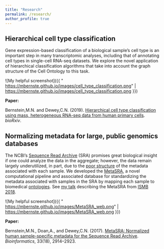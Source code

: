 ```yaml
---
title: "Research"
permalink: /research/
author_profile: true
---
```


## Hierarchical cell type classification 

Gene expression-based classification of a biological sample’s cell type is an important step in many transcriptomic analyses, including that of annotating cell types in single-cell RNA-seq datasets. We explore the novel application of hierarchical classification algorithms that take into account the graph structure of the Cell Ontology to this task. 

[logo]: https://mbernste.github.io/images/MetaSRA_overview.png "Logo Title Text 2"
![My helpful screenshot]({{ "  https://mbernste.github.io/images/cell_type_classification.png" |   https://mbernste.github.io/images/cell_type_classification.png }})

**Paper:**

Bernstein,M.N. and Dewey,C.N. (2019). [Hierarchical cell type classification using mass, heterogeneous RNA-seq data from human primary cells](https://www.biorxiv.org/content/10.1101/634097v1). _bioRxiv_.

## Normalizing metadata for large, public genomics databases

The NCBI’s [Sequence Read Archive](https://www.ncbi.nlm.nih.gov/sra) (SRA) promises great biological insight if one could analyze the data in the aggregate; 
however, the data remain largely underutilized, in part, due to the [poor structure](https://www.nature.com/articles/sdata201921) of the metadata associated with each sample. We developed the [MetaSRA](http://metasra.biostat.wisc.edu), a novel computational pipeline and associated database for standardizing the metadata associated with samples in the SRA by mapping each sample to biomedical [ontologies](https://en.wikipedia.org/wiki/Ontology_(information_science)).  See [my talk](https://www.youtube.com/watch?v=pVHMq9SdUtc) describing the MetaSRA from [ISMB 2018](https://www.iscb.org/ismb2018).

[logo]: https://mbernste.github.io/images/MetaSRA_overview.png "Logo Title Text 2"
![My helpful screenshot]({{ " https://mbernste.github.io/images/MetaSRA_web.png" |  https://mbernste.github.io/images/MetaSRA_web.png }})

**Paper:**

Bernstein,M.N., Doan,A., and Dewey,C.N. (2017). [MetaSRA: Normalized human sample-specific metadata for the Sequence Read Archive](https://doi.org/10.1093/bioinformatics/btx334). _Bioinformatics_, 33(18), 2914–2923. 



